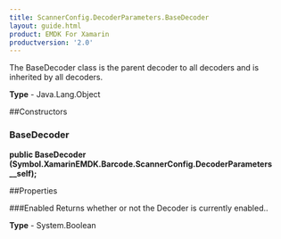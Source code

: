 ```yaml
---
title: ScannerConfig.DecoderParameters.BaseDecoder
layout: guide.html
product: EMDK For Xamarin
productversion: '2.0'
---
```

The BaseDecoder class is the parent decoder to all decoders and is inherited by all decoders.

**Type** - Java.Lang.Object

##Constructors
### BaseDecoder 
**public BaseDecoder (Symbol.XamarinEMDK.Barcode.ScannerConfig.DecoderParameters __self);**

##Properties

###Enabled
Returns whether or not the Decoder is currently enabled..

**Type** - System.Boolean











